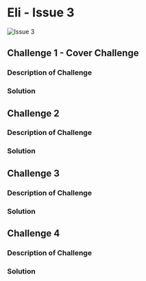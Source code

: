 # Eli - Issue 3

![Issue 3](https://github.com/user-attachments/assets/be8444c1-4103-44b4-ae35-5be60b5385dc)

## Challenge 1 - Cover Challenge

### Description of Challenge

### Solution

## Challenge 2

### Description of Challenge

### Solution

## Challenge 3

### Description of Challenge

### Solution

## Challenge 4

### Description of Challenge

### Solution
